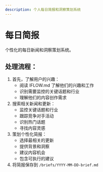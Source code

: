 ```yaml
---
description: 个人每日简报和洞察策划系统
---
```

# 每日简报
个性化的每日新闻和洞察策划系统。

## 处理流程：
1. 首先，了解用户的兴趣：
    - 阅读 IFLOW.md 了解他们的兴趣和工作
    - 识别需要监控的关键话题和行业
    - 理解他们的内容创作需求
2. 搜索相关新闻和更新：
    - 监控关键话题和行业
    - 跟踪竞争对手活动
    - 识别热门话题
    - 寻找内容灵感
3. 策划个性化简报：
    - 选择最相关的更新
    - 提供背景和洞察
    - 建议内容机会
    - 包含可执行的建议
4. 将简报保存到 `/briefs/YYYY-MM-DD-brief.md`
